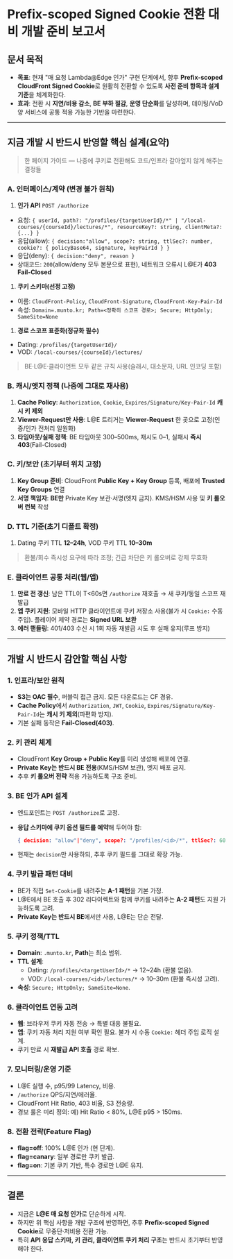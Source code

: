# Prefix-scoped Signed Cookie 전환 대비 개발 준비 보고서

## 문서 목적

- **목표**: 현재 "매 요청 Lambda@Edge 인가" 구현 단계에서, 향후 **Prefix-scoped CloudFront Signed Cookie**로 원활히 전환할 수 있도록 **사전 준비 항목과 설계 기준**을 체계화한다.
- **효과**: 전환 시 **지연/비용 감소**, **BE 부하 절감**, **운영 단순화**를 달성하며, 데이팅/VoD 양 서비스에 공통 적용 가능한 기반을 마련한다.

---

## 지금 개발 시 반드시 반영할 핵심 설계(요약)

> 한 페이지 가이드 — 나중에 쿠키로 전환해도 코드/인프라 갈아엎지 않게 해주는 결정들
> 

### A. 인터페이스/계약 (변경 불가 원칙)

1. **인가 API** `POST /authorize`
- 요청: `{ userId, path?: "/profiles/{targetUserId}/*" | "/local-courses/{courseId}/lectures/*", resourceKey?: string, clientMeta?: {...} }`
- 응답(allow): `{ decision:"allow", scope?: string, ttlSec?: number, cookie?: { policyBase64, signature, keyPairId } }`
- 응답(deny): `{ decision:"deny", reason }`
- 상태코드: `200`(allow/deny 모두 본문으로 표현), 네트워크 오류시 L@E가 **403 Fail-Closed**
1. **쿠키 스키마(선정 고정)**
- 이름: `CloudFront-Policy`, `CloudFront-Signature`, `CloudFront-Key-Pair-Id`
- 속성: `Domain=.munto.kr; Path=<정확히 스코프 경로>; Secure; HttpOnly; SameSite=None`
1. **경로 스코프 표준화(정규화 필수)**
- Dating: `/profiles/{targetUserId}/`
- VOD: `/local-courses/{courseId}/lectures/`

> BE·L@E·클라이언트 모두 같은 규칙 사용(슬래시, 대소문자, URL 인코딩 포함)
> 

### B. 캐시/엣지 정책 (나중에 그대로 재사용)

1. **Cache Policy**: `Authorization`, `Cookie`, `Expires/Signature/Key-Pair-Id` **캐시 키 제외**
2. **Viewer-Request만 사용**: L@E 트리거는 **Viewer-Request** 한 곳으로 고정(인증/인가 전처리 일원화)
3. **타임아웃/실패 정책**: BE 타임아웃 300–500ms, 재시도 0–1, 실패시 **즉시 403**(Fail-Closed)

### C. 키/보안 (초기부터 위치 고정)

1. **Key Group 준비**: CloudFront **Public Key + Key Group** 등록, 배포에 **Trusted Key Groups** 연결
2. **서명 책임자**: **BE만** Private Key 보관·서명(엣지 금지). KMS/HSM 사용 및 **키 롤오버 런북** 작성

### D. TTL 기준(초기 디폴트 확정)

1. Dating 쿠키 TTL **12–24h**, VOD 쿠키 TTL **10–30m**

> 환불/회수 즉시성 요구에 따라 조정; 긴급 차단은 키 롤오버로 강제 무효화
> 

### E. 클라이언트 공통 처리(웹/앱)

1. **만료 전 갱신**: 남은 TTL이 T<60s면 `/authorize` 재호출 → 새 쿠키/동일 스코프 재발급
2. **앱 쿠키 지원**: 모바일 HTTP 클라이언트에 쿠키 저장소 사용(불가 시 `Cookie:` 수동 주입). 플레이어 제약 경로는 **Signed URL 보완**
3. **에러 핸들링**: 401/403 수신 시 1회 자동 재발급 시도 후 실패 유지(루프 방지)

---

## 개발 시 반드시 감안할 핵심 사항

### 1. 인프라/보안 원칙

- **S3는 OAC 필수**, 퍼블릭 접근 금지. 모든 다운로드는 CF 경유.
- **Cache Policy**에서 `Authorization`, `JWT`, `Cookie`, `Expires/Signature/Key-Pair-Id`는 **캐시 키 제외**(파편화 방지).
- 기본 실패 동작은 **Fail-Closed(403)**.

### 2. 키 관리 체계

- CloudFront **Key Group + Public Key**를 미리 생성해 배포에 연결.
- **Private Key는 반드시 BE 전용**(KMS/HSM 보관), 엣지 배포 금지.
- 추후 **키 롤오버 전략** 적용 가능하도록 구조 준비.

### 3. BE 인가 API 설계

- 엔드포인트는 `POST /authorize`로 고정.
- **응답 스키마에 쿠키 옵션 필드를 예약**해 두어야 함:
    
    ```json
    { decision: "allow"|"deny", scope?: "/profiles/<id>/*", ttlSec?: 600, cookie?: { policyBase64, signature, keyPairId } }
    
    ```
    
- 현재는 `decision`만 사용하되, 추후 쿠키 필드를 그대로 확장 가능.

### 4. 쿠키 발급 패턴 대비

- BE가 직접 `Set-Cookie`를 내려주는 **A-1 패턴**을 기본 가정.
- L@E에서 BE 호출 후 302 리다이렉트와 함께 쿠키를 내려주는 **A-2 패턴**도 지원 가능하도록 고려.
- **Private Key는 반드시 BE**에서만 사용, L@E는 단순 전달.

### 5. 쿠키 정책/TTL

- **Domain**: `.munto.kr`, **Path**는 최소 범위.
- **TTL 설계**:
    - Dating: `/profiles/<targetUserId>/*` → 12~24h (환불 없음).
    - VOD: `/local-courses/<id>/lectures/*` → 10–30m (환불 즉시성 고려).
- **속성**: `Secure; HttpOnly; SameSite=None`.

### 6. 클라이언트 연동 고려

- **웹**: 브라우저 쿠키 자동 전송 → 특별 대응 불필요.
- **앱**: 쿠키 자동 처리 지원 여부 확인 필요. 불가 시 수동 `Cookie:` 헤더 주입 로직 설계.
- 쿠키 만료 시 **재발급 API 호출** 경로 확보.

### 7. 모니터링/운영 기준

- L@E 실행 수, p95/99 Latency, 비용.
- `/authorize` QPS/지연/에러율.
- CloudFront Hit Ratio, 403 비율, S3 전송량.
- 경보 룰은 미리 정의: 예) Hit Ratio < 80%, L@E p95 > 150ms.

### 8. 전환 전략(Feature Flag)

- **flag=off**: 100% L@E 인가 (현 단계).
- **flag=canary**: 일부 경로만 쿠키 발급.
- **flag=on**: 기본 쿠키 기반, 특수 경로만 L@E 유지.

---

## 결론

- 지금은 **L@E 매 요청 인가**로 단순하게 시작.
- 하지만 위 핵심 사항을 개발 구조에 반영하면, 추후 **Prefix-scoped Signed Cookie**로 무중단·저비용 전환 가능.
- 특히 **API 응답 스키마, 키 관리, 클라이언트 쿠키 처리 구조**는 반드시 초기부터 반영해야 한다.